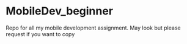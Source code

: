 MobileDev_beginner
==================

Repo for all my mobile development assignment. May look but please request if you want to copy
